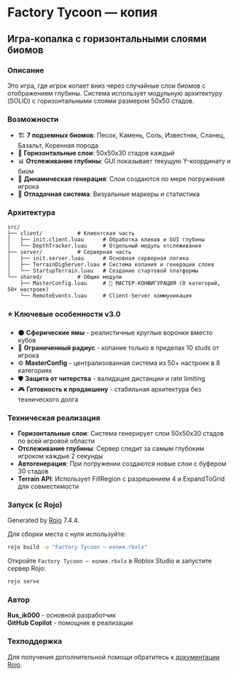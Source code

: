 # Factory Tycoon — копия
## Игра-копалка с горизонтальными слоями биомов

### Описание
Это игра, где игрок копает вниз через случайные слои биомов с отображением глубины. Система использует модульную архитектуру (SOLID) с горизонтальными слоями размером 50x50 стадов.

### Возможности
- 🏗️ **7 подземных биомов**: Песок, Камень, Соль, Известняк, Сланец, Базальт, Коренная порода
- 📏 **Горизонтальные слои**: 50x50x30 стадов каждый
- 📊 **Отслеживание глубины**: GUI показывает текущую Y-координату и биом
- 🎯 **Динамическая генерация**: Слои создаются по мере погружения игрока
- 🔧 **Отладочная система**: Визуальные маркеры и статистика

### Архитектура
```
src/
├── client/           # Клиентская часть
│   ├── init.client.luau      # Обработка кликов и GUI глубины
│   └── DepthTracker.luau     # Отдельный модуль отслеживания
├── server/           # Серверная часть
│   ├── init.server.luau      # Основная серверная логика
│   ├── TerrainDigServer.luau # Система копания и генерации слоев
│   └── StartupTerrain.luau   # Создание стартовой платформы
└── shared/           # Общие модули
    ├── MasterConfig.luau     # 🌟 МАСТЕР-КОНФИГУРАЦИЯ (8 категорий, 50+ настроек)
    └── RemoteEvents.luau     # Client-Server коммуникация
```

### ⭐ Ключевые особенности v3.0
- 🌑 **Сферические ямы** - реалистичные круглые воронки вместо кубов  
- 🎯 **Ограниченный радиус** - копание только в пределах 10 studs от игрока
- ⚙️ **MasterConfig** - централизованная система из 50+ настроек в 8 категориях
- 🛡️ **Защита от читерства** - валидация дистанции и rate limiting
- 🎮 **Готовность к продакшену** - стабильная архитектура без технического долга

### Техническая реализация
- **Горизонтальные слои**: Система генерирует слои 50x50x30 стадов по всей игровой области
- **Отслеживание глубины**: Сервер следит за самым глубоким игроком каждые 2 секунды
- **Автогенерация**: При погружении создаются новые слои с буфером 30 стадов
- **Terrain API**: Использует FillRegion с разрешением 4 и ExpandToGrid для совместимости

### Запуск (с Rojo)
Generated by [Rojo](https://github.com/rojo-rbx/rojo) 7.4.4.

Для сборки места с нуля используйте:

```bash
rojo build -o "Factory Tycoon — копия.rbxlx"
```

Откройте `Factory Tycoon — копия.rbxlx` в Roblox Studio и запустите сервер Rojo:

```bash
rojo serve
```

### Автор
**Rus_ik000** - основной разработчик  
**GitHub Copilot** - помощник в реализации

### Техподдержка
Для получения дополнительной помощи обратитесь к [документации Rojo](https://rojo.space/docs).